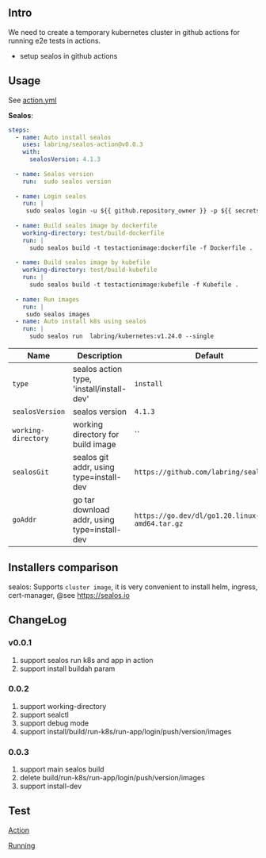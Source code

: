 ## Intro

We need to create a temporary kubernetes cluster in github actions for running e2e tests in actions.

- setup sealos  in github actions

## Usage

See [action.yml](action.yml)

**Sealos**:

```yaml
steps:
  - name: Auto install sealos
    uses: labring/sealos-action@v0.0.3
    with:
      sealosVersion: 4.1.3
      
  - name: Sealos version
    run:  sudo sealos version
    
  - name: Login sealos
    run: |
     sudo sealos login -u ${{ github.repository_owner }} -p ${{ secrets.GH_TOKEN }} --debug ghcr.io
     
  - name: Build sealos image by dockerfile
    working-directory: test/build-dockerfile
    run: |
      sudo sealos build -t testactionimage:dockerfile -f Dockerfile .
      
  - name: Build sealos image by kubefile
    working-directory: test/build-kubefile
    run: |
      sudo sealos build -t testactionimage:kubefile -f Kubefile .
      
  - name: Run images
    run: |
     sudo sealos images
  - name: Auto install k8s using sealos
    run: |
      sudo sealos run  labring/kubernetes:v1.24.0 --single

```

| Name | Description                                  | Default                      |
| --- |----------------------------------------------|------------------------------|
 | `type` | sealos action type, 'install/install-dev'    | `install` |
| `sealosVersion` | sealos version                               | `4.1.3`                      |
| `working-directory` | working directory for build image            | ``                    |
 | `sealosGit` | sealos git addr, using type=install-dev      |`https://github.com/labring/sealos.git`|
| `goAddr` | go tar download addr, using type=install-dev |`https://go.dev/dl/go1.20.linux-amd64.tar.gz`|


## Installers comparison

sealos:  Supports `cluster image`, it is very convenient to install helm, ingress, cert-manager, @see https://sealos.io

## ChangeLog

### v0.0.1

1. support sealos run k8s and app in action
2. support install buildah param

### 0.0.2
1. support working-directory
2. support sealctl
3. support debug mode
4. support install/build/run-k8s/run-app/login/push/version/images

### 0.0.3
1. support main sealos build
2. delete build/run-k8s/run-app/login/push/version/images
3. support install-dev

## Test

[Action](https://github.com/labring/cluster-image/blob/main/.github/workflows/autobuild-testsealos.yml)

[Running](https://github.com/labring/cluster-image/actions/runs/3361452446)


